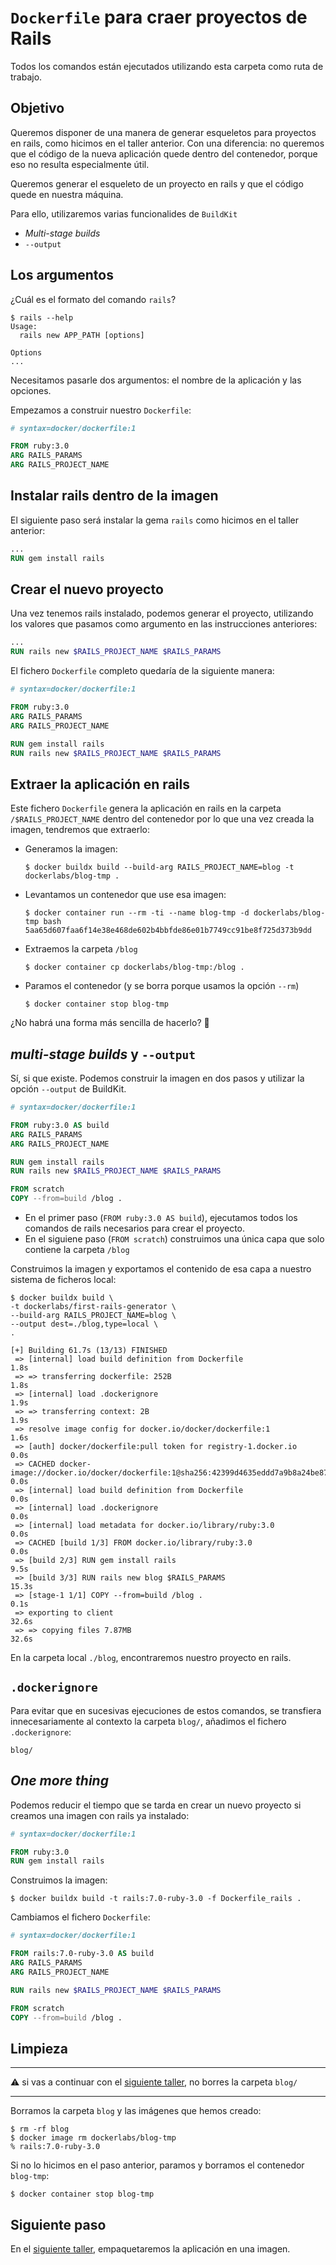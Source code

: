 # `Dockerfile` para craer proyectos de Rails

Todos los comandos están ejecutados utilizando esta carpeta como ruta de trabajo.

## Objetivo

Queremos disponer de una manera de generar esqueletos para proyectos en rails, como hicimos
en el taller anterior. Con una diferencia: no queremos que el código de la nueva aplicación
quede dentro del contenedor, porque eso no resulta especialmente útil.

Queremos generar el esqueleto de un proyecto en rails y que el código quede en nuestra máquina.

Para ello, utilizaremos varias funcionalides de `BuildKit`
* _Multi-stage builds_
* `--output`

## Los argumentos

¿Cuál es el formato del comando `rails`?

```shell
$ rails --help
Usage:
  rails new APP_PATH [options]

Options
...
```

Necesitamos pasarle dos argumentos: el nombre de la aplicación y las opciones.

Empezamos a construir nuestro `Dockerfile`:

```Dockerfile
# syntax=docker/dockerfile:1

FROM ruby:3.0
ARG RAILS_PARAMS
ARG RAILS_PROJECT_NAME
```

## Instalar rails dentro de la imagen

El siguiente paso será instalar la gema `rails` como hicimos en el taller anterior:

```Dockerfile
...
RUN gem install rails
```

## Crear el nuevo proyecto

Una vez tenemos rails instalado, podemos generar el proyecto, utilizando los 
valores que pasamos como argumento en las instrucciones anteriores:

```Dockerfile
...
RUN rails new $RAILS_PROJECT_NAME $RAILS_PARAMS
```

El fichero `Dockerfile` completo quedaría de la siguiente manera:

```Dockerfile
# syntax=docker/dockerfile:1

FROM ruby:3.0
ARG RAILS_PARAMS
ARG RAILS_PROJECT_NAME

RUN gem install rails
RUN rails new $RAILS_PROJECT_NAME $RAILS_PARAMS
```

## Extraer la aplicación en rails

Este fichero `Dockerfile` genera la aplicación en rails en la carpeta `/$RAILS_PROJECT_NAME` dentro del contenedor
por lo que una vez creada la imagen, tendremos que extraerlo:

* Generamos la imagen:
  ```shell
  $ docker buildx build --build-arg RAILS_PROJECT_NAME=blog -t dockerlabs/blog-tmp .
  ```

* Levantamos un contenedor que use esa imagen:
  ```shell
  $ docker container run --rm -ti --name blog-tmp -d dockerlabs/blog-tmp bash
  5aa65d607faa6f14e38e468de602b4bbfde86e01b7749cc91be8f725d373b9dd
  ```
* Extraemos la carpeta `/blog`
  ```shell
  $ docker container cp dockerlabs/blog-tmp:/blog .
  ```
* Paramos el contenedor (y se borra porque usamos la opción `--rm`)
  ```shell
  $ docker container stop blog-tmp
  ```

¿No habrá una forma más sencilla de hacerlo? 🤔

## _multi-stage builds_ y `--output`

Sí, si que existe. Podemos construir la imagen en dos pasos y utilizar la opción `--output` de BuildKit.

```Dockerfile
# syntax=docker/dockerfile:1

FROM ruby:3.0 AS build
ARG RAILS_PARAMS
ARG RAILS_PROJECT_NAME

RUN gem install rails
RUN rails new $RAILS_PROJECT_NAME $RAILS_PARAMS

FROM scratch
COPY --from=build /blog .
```

* En el primer paso (`FROM ruby:3.0 AS build`), ejecutamos todos los comandos de rails necesarios para crear el proyecto.
* En el siguiene paso (`FROM scratch`) construimos una única capa que solo contiene la carpeta `/blog`

Construimos la imagen y exportamos el contenido de esa capa a nuestro sistema de ficheros local:

```shell
$ docker buildx build \
-t dockerlabs/first-rails-generator \
--build-arg RAILS_PROJECT_NAME=blog \
--output dest=./blog,type=local \
.

[+] Building 61.7s (13/13) FINISHED                                                                                                                                                           
 => [internal] load build definition from Dockerfile                                                                              1.8s
 => => transferring dockerfile: 252B                                                                                              1.8s 
 => [internal] load .dockerignore                                                                                                 1.9s 
 => => transferring context: 2B                                                                                                   1.9s 
 => resolve image config for docker.io/docker/dockerfile:1                                                                        1.6s
 => [auth] docker/dockerfile:pull token for registry-1.docker.io                                                                  0.0s
 => CACHED docker-image://docker.io/docker/dockerfile:1@sha256:42399d4635eddd7a9b8a24be879d2f9a930d0ed040a61324cfdf59ef1357b3b2   0.0s
 => [internal] load build definition from Dockerfile                                                                              0.0s
 => [internal] load .dockerignore                                                                                                 0.0s 
 => [internal] load metadata for docker.io/library/ruby:3.0                                                                       0.0s 
 => CACHED [build 1/3] FROM docker.io/library/ruby:3.0                                                                            0.0s 
 => [build 2/3] RUN gem install rails                                                                                             9.5s 
 => [build 3/3] RUN rails new blog $RAILS_PARAMS                                                                                  15.3s
 => [stage-1 1/1] COPY --from=build /blog .                                                                                       0.1s
 => exporting to client                                                                                                           32.6s
 => => copying files 7.87MB                                                                                                       32.6s

```

En la carpeta local `./blog`, encontraremos nuestro proyecto en rails.

## `.dockerignore`

Para evitar que en sucesivas ejecuciones de estos comandos, se transfiera innecesariamente al contexto la carpeta `blog/`,
añadimos el fichero `.dockerignore`:

```text
blog/
```

## _One more thing_

Podemos reducir el tiempo que se tarda en crear un nuevo proyecto si creamos una imagen con rails ya instalado:

```Dockerfile
# syntax=docker/dockerfile:1

FROM ruby:3.0
RUN gem install rails
```

Construimos la imagen:

```shell
$ docker buildx build -t rails:7.0-ruby-3.0 -f Dockerfile_rails .
```

Cambiamos el fichero `Dockerfile`:

```Dockerfile
# syntax=docker/dockerfile:1

FROM rails:7.0-ruby-3.0 AS build
ARG RAILS_PARAMS
ARG RAILS_PROJECT_NAME

RUN rails new $RAILS_PROJECT_NAME $RAILS_PARAMS

FROM scratch
COPY --from=build /blog .
```

## Limpieza

---
⚠ si vas a continuar con el [siguiente taller](../dockerfile-for-our-rails-application/README_es.md), no borres
la carpeta `blog/`

---

Borramos la carpeta `blog` y las imágenes que hemos creado:
```shell
$ rm -rf blog
$ docker image rm dockerlabs/blog-tmp
% rails:7.0-ruby-3.0
```

Si no lo hicimos en el paso anterior, paramos y borramos el contenedor `blog-tmp`:
```shell
$ docker container stop blog-tmp
```

## Siguiente paso

En el [siguiente taller](../dockerfile-for-our-rails-application/README_es.md), empaquetaremos la aplicación
en una imagen.
